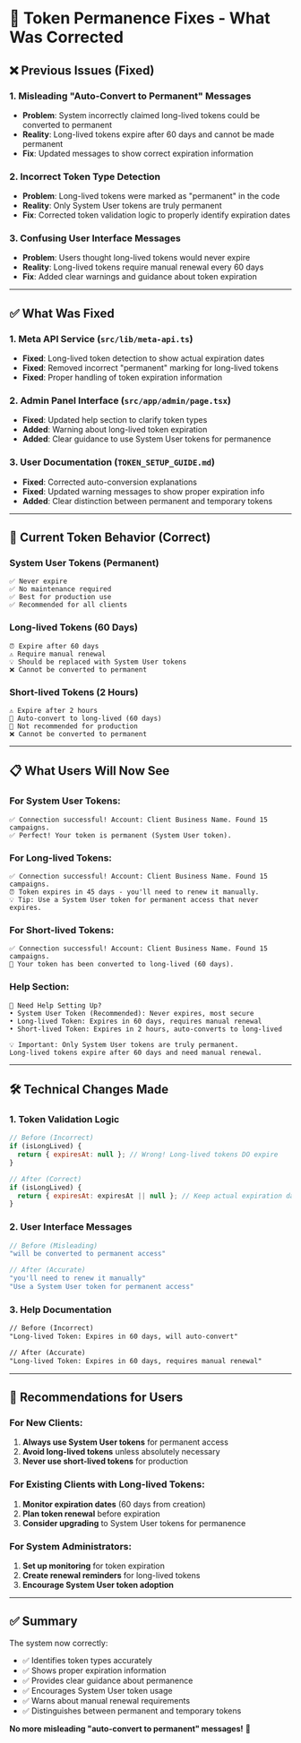 # 🔧 Token Permanence Fixes - What Was Corrected

## ❌ **Previous Issues (Fixed)**

### **1. Misleading "Auto-Convert to Permanent" Messages**
- **Problem**: System incorrectly claimed long-lived tokens could be converted to permanent
- **Reality**: Long-lived tokens expire after 60 days and cannot be made permanent
- **Fix**: Updated messages to show correct expiration information

### **2. Incorrect Token Type Detection**
- **Problem**: Long-lived tokens were marked as "permanent" in the code
- **Reality**: Only System User tokens are truly permanent
- **Fix**: Corrected token validation logic to properly identify expiration dates

### **3. Confusing User Interface Messages**
- **Problem**: Users thought long-lived tokens would never expire
- **Reality**: Long-lived tokens require manual renewal every 60 days
- **Fix**: Added clear warnings and guidance about token expiration

---

## ✅ **What Was Fixed**

### **1. Meta API Service (`src/lib/meta-api.ts`)**
- **Fixed**: Long-lived token detection to show actual expiration dates
- **Fixed**: Removed incorrect "permanent" marking for long-lived tokens
- **Fixed**: Proper handling of token expiration information

### **2. Admin Panel Interface (`src/app/admin/page.tsx`)**
- **Fixed**: Updated help section to clarify token types
- **Added**: Warning about long-lived token expiration
- **Added**: Clear guidance to use System User tokens for permanence

### **3. User Documentation (`TOKEN_SETUP_GUIDE.md`)**
- **Fixed**: Corrected auto-conversion explanations
- **Fixed**: Updated warning messages to show proper expiration info
- **Added**: Clear distinction between permanent and temporary tokens

---

## 🎯 **Current Token Behavior (Correct)**

### **System User Tokens (Permanent)**
```
✅ Never expire
✅ No maintenance required
✅ Best for production use
✅ Recommended for all clients
```

### **Long-lived Tokens (60 Days)**
```
⏰ Expire after 60 days
⚠️ Require manual renewal
💡 Should be replaced with System User tokens
❌ Cannot be converted to permanent
```

### **Short-lived Tokens (2 Hours)**
```
⚠️ Expire after 2 hours
🔄 Auto-convert to long-lived (60 days)
📝 Not recommended for production
❌ Cannot be converted to permanent
```

---

## 📋 **What Users Will Now See**

### **For System User Tokens:**
```
✅ Connection successful! Account: Client Business Name. Found 15 campaigns.
✅ Perfect! Your token is permanent (System User token).
```

### **For Long-lived Tokens:**
```
✅ Connection successful! Account: Client Business Name. Found 15 campaigns.
⏰ Token expires in 45 days - you'll need to renew it manually.
💡 Tip: Use a System User token for permanent access that never expires.
```

### **For Short-lived Tokens:**
```
✅ Connection successful! Account: Client Business Name. Found 15 campaigns.
🔄 Your token has been converted to long-lived (60 days).
```

### **Help Section:**
```
🔧 Need Help Setting Up?
• System User Token (Recommended): Never expires, most secure
• Long-lived Token: Expires in 60 days, requires manual renewal
• Short-lived Token: Expires in 2 hours, auto-converts to long-lived

💡 Important: Only System User tokens are truly permanent. 
Long-lived tokens expire after 60 days and need manual renewal.
```

---

## 🛠️ **Technical Changes Made**

### **1. Token Validation Logic**
```javascript
// Before (Incorrect)
if (isLongLived) {
  return { expiresAt: null }; // Wrong! Long-lived tokens DO expire
}

// After (Correct)
if (isLongLived) {
  return { expiresAt: expiresAt || null }; // Keep actual expiration date
}
```

### **2. User Interface Messages**
```javascript
// Before (Misleading)
"will be converted to permanent access"

// After (Accurate)
"you'll need to renew it manually"
"Use a System User token for permanent access"
```

### **3. Help Documentation**
```markdown
// Before (Incorrect)
"Long-lived Token: Expires in 60 days, will auto-convert"

// After (Accurate)
"Long-lived Token: Expires in 60 days, requires manual renewal"
```

---

## 🎯 **Recommendations for Users**

### **For New Clients:**
1. **Always use System User tokens** for permanent access
2. **Avoid long-lived tokens** unless absolutely necessary
3. **Never use short-lived tokens** for production

### **For Existing Clients with Long-lived Tokens:**
1. **Monitor expiration dates** (60 days from creation)
2. **Plan token renewal** before expiration
3. **Consider upgrading** to System User tokens for permanence

### **For System Administrators:**
1. **Set up monitoring** for token expiration
2. **Create renewal reminders** for long-lived tokens
3. **Encourage System User token adoption**

---

## ✅ **Summary**

The system now correctly:
- ✅ Identifies token types accurately
- ✅ Shows proper expiration information
- ✅ Provides clear guidance about permanence
- ✅ Encourages System User token usage
- ✅ Warns about manual renewal requirements
- ✅ Distinguishes between permanent and temporary tokens

**No more misleading "auto-convert to permanent" messages!** 🎉 
